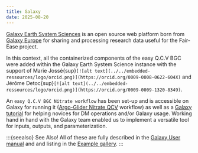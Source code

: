 ```yaml
---
title: Galaxy
date: 2025-08-20
---
```


[Galaxy Earth System Sciences](https://earth-system.usegalaxy.eu/) is an open source web platform born from [Galaxy Europe](https://galaxyproject.org/) for sharing and processing research data useful for the Fair-Ease project.

In this context, all the containerized components of the easy Q.C.V BGC were added within the Galaxy Earth System Science instance with the support of Marie Jossé{sup}`[![alt text](../../embedded-ressources/logo/orcid.png)](https://orcid.org/0009-0008-0622-604X)` and Jérôme Detoc{sup}`[![alt text](../../embedded-ressources/logo/orcid.png)](https://orcid.org/0009-0009-1320-8349)`.

An `easy Q.C.V BGC Nitrate workflow` has been set-up and is accessible on Galaxy for running it ([Argo-Glider Nitrate QCV](https://earth-system.usegalaxy.eu/published/workflow?id=44827462c065bae3) workflow) as well as a [Galaxy tutorial](https://training.galaxyproject.org/training-material/topics/climate/tutorials/ocean_qcv_analysis/tutorial.html) for helping novices for DM operations and/or Galaxy usage. 
Working hand in hand with the Galaxy team enabled us to implement a versatile tool for inputs, outputs, and parameterization.

:::{seealso} See Also!
All of these are fully described in the [Galaxy User manual](#galaxyUserManual1) and and listing in the [Example gallery](#links). 
:::
